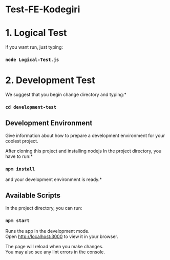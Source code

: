 # Test-FE-Kodegiri

# 1. Logical Test

if you want run, just typing:

### `node Logical-Test.js`

# 2. Development Test

We suggest that you begin change directory and typing:\*

### `cd development-test`

## Development Environment

Give information about how to prepare a development environment for your coolest project.

After cloning this project and installing nodejs In the project directory, you have to run:\*

### `npm install`

and your development environment is ready.\*

## Available Scripts

In the project directory, you can run:

### `npm start`

Runs the app in the development mode.\
Open [http://localhost:3000](http://localhost:3000) to view it in your browser.

The page will reload when you make changes.\
You may also see any lint errors in the console.

